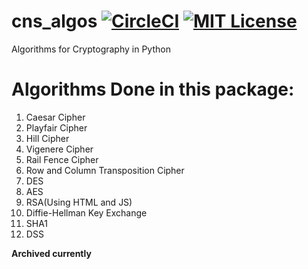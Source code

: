 # cns_algos [![CircleCI](https://circleci.com/gh/charlescsr/cns_algos.svg?style=svg)](https://circleci.com/gh/charlescsr/cns_algos) [![MIT License](http://img.shields.io/badge/license-MIT-blue.svg?style=flat)](LICENSE)
Algorithms for Cryptography in Python

# Algorithms Done in this package:

1. Caesar Cipher
2. Playfair Cipher
3. Hill Cipher
4. Vigenere Cipher
5. Rail Fence Cipher
6. Row and Column Transposition Cipher
7. DES
8. AES
9. RSA(Using HTML and JS)
10. Diffie-Hellman Key Exchange
11. SHA1
12. DSS

**Archived currently**
